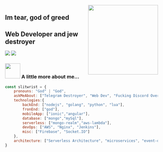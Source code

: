 <img align='right' src="https://steamuserimages-a.akamaihd.net/ugc/1004772116341269885/05B77298C783C4E94BFEAA27C19088AD63CC971C/" width="230">

##  Im tear, god of greed
## Web Developer and jew destroyer

[![](https://img.shields.io/badge/LinkedIn-ashrafkm-blue)](https://www.linkedin.com/in/ashraf-k-m-149a3494/)
[![](https://img.shields.io/badge/Gmail-ashrafkm010%40gmail.com-red)](mailto:ashrafkm010@gmail.com)


### <img src="https://media.giphy.com/media/VgCDAzcKvsR6OM0uWg/giphy.gif" width="50"> A little more about me...  

```javascript
const slitwrist = {
    pronouns: "God" | "God",
    askMeAbout: ["Telegram Destroyer", "Web Dev", "Fucking Discord Over"],
    technologies:{
        backEnd: ["nodejs", "golang", "python", "lua"],
        fronEnd: ["god"],
        mobileApp: ["ionic","angular"],
        database: ["mongo","mySql"],
        serverless: ["mongo-realm","aws-lambda"],
        devOps: ["AWS", "Nginx", "Jenkins"],
        misc: ["Firebase", "Socket.IO"]
    },
    architecture: ["Serverless Architecture", "microservices", "event-driven", "Single page applications"],
}
```

